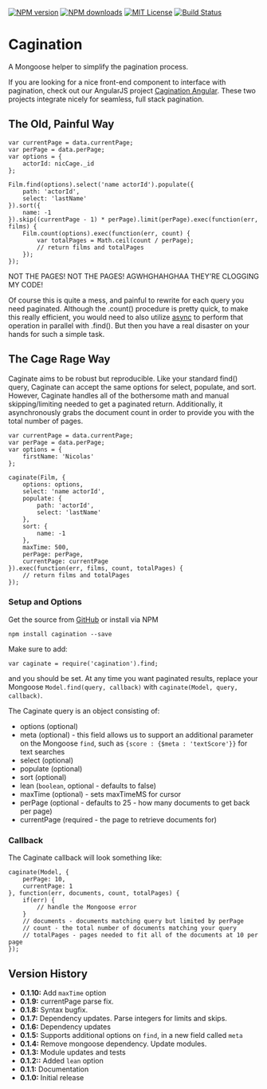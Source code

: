[![NPM version][npm-version-image]][npm-url] [![NPM downloads][npm-downloads-image]][npm-url] [![MIT License][license-image]][license-url] [![Build Status][travis-image]][travis-url]

# Cagination

A Mongoose helper to simplify the pagination process.

If you are looking for a nice front-end component to interface with pagination, check out our AngularJS project [Cagination Angular](https://github.com/hemphillcc/cagination-angular). These two projects integrate nicely for seamless, full stack pagination.

## The Old, Painful Way

```
var currentPage = data.currentPage;
var perPage = data.perPage;
var options = {
    actorId: nicCage._id
};

Film.find(options).select('name actorId').populate({
    path: 'actorId',
    select: 'lastName'
}).sort({
    name: -1
}).skip((currentPage - 1) * perPage).limit(perPage).exec(function(err, films) {
    Film.count(options).exec(function(err, count) {
        var totalPages = Math.ceil(count / perPage);
        // return films and totalPages
    });
});
```

NOT THE PAGES! NOT THE PAGES! AGWHGHAHGHAA THEY'RE CLOGGING MY CODE!

Of course this is quite a mess, and painful to rewrite for each query you need paginated. Although the .count() procedure is pretty quick, to make this really efficient, you would need to also utilize [async](https://github.com/caolan/async) to perform that operation in parallel with .find(). But then you have a real disaster on your hands for such a simple task.

## The Cage Rage Way

Caginate aims to be robust but reproducible. Like your standard find() query, Caginate can accept the same options for select, populate, and sort. However, Caginate handles all of the bothersome math and manual skipping/limiting needed to get a paginated return. Additionally, it asynchronously grabs the document count in order to provide you with the total number of pages.

```
var currentPage = data.currentPage;
var perPage = data.perPage;
var options = {
    firstName: 'Nicolas'
};

caginate(Film, {
    options: options,
    select: 'name actorId',
    populate: {
        path: 'actorId',
        select: 'lastName'
    },
    sort: {
        name: -1
    },
    maxTime: 500,
    perPage: perPage,
    currentPage: currentPage
}).exec(function(err, films, count, totalPages) {
    // return films and totalPages
});
```

### Setup and Options

Get the source from [GitHub](https://github.com/hemphillcc/cagination) or install via NPM

```
npm install cagination --save
```

Make sure to add:

```
var caginate = require('cagination').find;
```

and you should be set. At any time you want paginated results, replace your Mongoose `Model.find(query, callback)` with `caginate(Model, query, callback)`.

The Caginate query is an object consisting of:

- options (optional)
- meta (optional) - this field allows us to support an additional parameter on the Mongoose `find`, such as `{score : {$meta : 'textScore'}}` for text searches
- select (optional)
- populate (optional)
- sort (optional)
- lean (`boolean`, optional - defaults to false)
- maxTime (optional) - sets maxTimeMS for cursor
- perPage (optional - defaults to 25 - how many documents to get back per page)
- currentPage (required - the page to retrieve documents for)

### Callback

The Caginate callback will look something like:

```
caginate(Model, {
    perPage: 10,
    currentPage: 1
}, function(err, documents, count, totalPages) {
    if(err) {
        // handle the Mongoose error
    }
    // documents - documents matching query but limited by perPage
    // count - the total number of documents matching your query
    // totalPages - pages needed to fit all of the documents at 10 per page
});
```

## Version History

- **0.1.10:** Add `maxTime` option
- **0.1.9:** currentPage parse fix.
- **0.1.8:** Syntax bugfix.
- **0.1.7:** Dependency updates. Parse integers for limits and skips.
- **0.1.6:** Dependency updates
- **0.1.5:** Supports additional options on `find`, in a new field called `meta`
- **0.1.4:** Remove mongoose dependency. Update modules.
- **0.1.3:** Module updates and tests
- **0.1.2::** Added `lean` option
- **0.1.1:** Documentation
- **0.1.0:** Initial release

[license-image]: http://img.shields.io/badge/license-MIT-blue.svg?style=flat-square
[license-url]: https://github.com/hemphillcc/cagination/blob/master/LICENSE
[npm-downloads-image]: http://img.shields.io/npm/dm/cagination.svg?style=flat-square
[npm-url]: https://npmjs.org/package/cagination
[npm-version-image]: http://img.shields.io/npm/v/cagination.svg?style=flat-square
[travis-image]: http://img.shields.io/travis/hemphillcc/cagination.svg?style=flat-square
[travis-url]: http://travis-ci.org/hemphillcc/cagination

